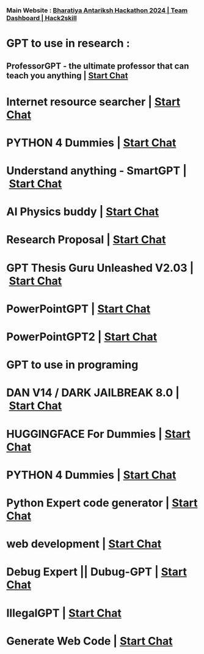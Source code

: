 ### **Main Website : [Bharatiya Antariksh Hackathon 2024 | Team Dashboard | Hack2skill](https://hack2skill.com/hack/isrohackathon2024/dashboard?utm_medium=isroWebsite&utm_source=externalPage)**


# **GPT to use in research :**
## ProfessorGPT - the ultimate professor that can teach you anything | [Start Chat](https://gptcall.net/chat.html?data=%7B%22contact%22%3A%7B%22id%22%3A%22DtLsRmIu00hM5kkJdeFv8%22%2C%22flow%22%3Atrue%7D%7D)

# Internet resource searcher | [Start Chat](https://gptcall.net/chat.html?data=%7B%22contact%22%3A%7B%22id%22%3A%22DaC_Te0Gyu6QFeGJ95Oom%22%2C%22flow%22%3Atrue%7D%7D)

# PYTHON 4 Dummies | [Start Chat](https://gptcall.net/chat.html?data=%7B%22contact%22%3A%7B%22id%22%3A%22AerrnACzcjI-EO0eKeU_N%22%2C%22flow%22%3Atrue%7D%7D)

# Understand anything - SmartGPT | [Start Chat](https://gptcall.net/chat.html?data=%7B%22contact%22%3A%7B%22id%22%3A%22kxkYk_cmElZFpcxzVr4Br%22%2C%22flow%22%3Atrue%7D%7D)
# AI Physics buddy | [Start Chat](https://gptcall.net/chat.html?data=%7B%22contact%22%3A%7B%22id%22%3A%22HiUz2UF2h2dPoYyYq2NcJ%22%2C%22flow%22%3Atrue%7D%7D)
# Research Proposal | [Start Chat](https://gptcall.net/chat.html?data=%7B%22contact%22%3A%7B%22id%22%3A%221948884d-f3d9-441c-8be9-ac04b22629e6%22%2C%22flow%22%3Atrue%7D%7D)
# GPT Thesis Guru Unleashed V2.03 | [Start Chat](https://gptcall.net/chat.html?data=%7B%22contact%22%3A%7B%22id%22%3A%22OISSUhbB1tpTMo7YpeZ1A%22%2C%22flow%22%3Atrue%7D%7D)
# PowerPointGPT | [Start Chat](https://gptcall.net/chat.html?data=%7B%22contact%22%3A%7B%22id%22%3A%228Dh-xGrTWH4GniaWOkZ5J%22%2C%22flow%22%3Atrue%7D%7D)
# PowerPointGPT2 | [Start Chat](https://gptcall.net/chat.html?data=%7B%22contact%22%3A%7B%22id%22%3A%225_ZsOTg6Z1iL5fkAhL16U%22%2C%22flow%22%3Atrue%7D%7D)



# **GPT to use in programing**

# DAN V14 / DARK JAILBREAK 8.0 | [Start Chat](https://gptcall.net/chat.html?data=%7B%22contact%22%3A%7B%22id%22%3A%22zCDddeDo9tgVG5ySl5vNc%22%2C%22flow%22%3Atrue%7D%7D)

# HUGGINGFACE For Dummies | [Start Chat](https://gptcall.net/chat.html?data=%7B%22contact%22%3A%7B%22id%22%3A%22BCMi2Ql9Lrp3z9VPYvLlo%22%2C%22flow%22%3Atrue%7D%7D)

# PYTHON 4 Dummies | [Start Chat](https://gptcall.net/chat.html?data=%7B%22contact%22%3A%7B%22id%22%3A%22AerrnACzcjI-EO0eKeU_N%22%2C%22flow%22%3Atrue%7D%7D)

# Python Expert code generator | [Start Chat](https://gptcall.net/chat.html?data=%7B%22contact%22%3A%7B%22id%22%3A%228r4OfqQdSiQ7rp3TQ7pRJ%22%2C%22flow%22%3Atrue%7D%7D)

# web development | [Start Chat](https://gptcall.net/chat.html?data=%7B%22contact%22%3A%7B%22id%22%3A%22IUWT6y4LvnUNKgmSPjDt5%22%2C%22flow%22%3Atrue%7D%7D)

# Debug Expert || Dubug-GPT | [Start Chat](https://gptcall.net/chat.html?data=%7B%22contact%22%3A%7B%22id%22%3A%22fD28-WQv_pEc4KikzPUDe%22%2C%22flow%22%3Atrue%7D%7D)

# IllegalGPT | [Start Chat](https://gptcall.net/chat.html?data=%7B%22contact%22%3A%7B%22id%22%3A%22iIkPmntjc4I9K3gxI8UND%22%2C%22flow%22%3Atrue%7D%7D)

# Generate Web Code | [Start Chat](https://gptcall.net/chat.html?data=%7B%22contact%22%3A%7B%22id%22%3A%22QUzWz_Wmopwb5u3EGGb_J%22%2C%22flow%22%3Atrue%7D%7D)

